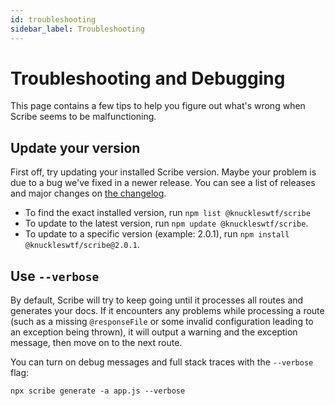 ```yaml
---
id: troubleshooting
sidebar_label: Troubleshooting
---
```


# Troubleshooting and Debugging
This page contains a few tips to help you figure out what's wrong when Scribe seems to be malfunctioning.

## Update your version
First off, try updating your installed Scribe version. Maybe your problem is due to a bug we've fixed in a newer release. You can see a list of releases and major changes on [the changelog](https://github.com/knuckleswtf/scribe-js/blob/master/CHANGELOG.md).
- To find the exact installed version, run `npm list @knuckleswtf/scribe`
- To update to the latest version, run `npm update @knuckleswtf/scribe`.
- To update to a specific version (example: 2.0.1), run `npm install @knuckleswtf/scribe@2.0.1`.

## Use `--verbose`
By default, Scribe will try to keep going until it processes all routes and generates your docs. If it encounters any problems while processing a route (such as a missing `@responseFile` or some invalid configuration leading to an exception being thrown), it will output a warning and the exception message, then move on to the next route.

You can turn on debug messages and full stack traces with the `--verbose` flag:

```shell
npx scribe generate -a app.js --verbose
```